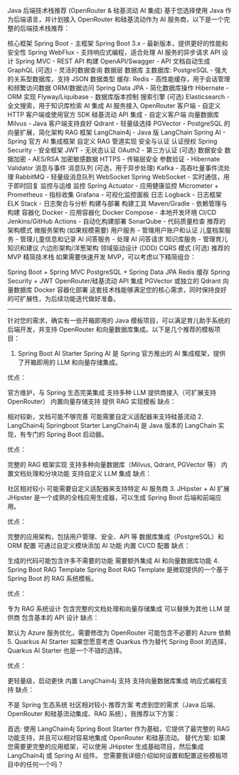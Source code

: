 Java 后端技术栈推荐 (OpenRouter & 硅基流动 AI 集成)
基于您选择使用 Java 作为后端语言，并计划接入 OpenRouter 和硅基流动作为 AI 服务商，以下是一个完整的后端技术栈推荐：

核心框架
Spring Boot - 主框架
Spring Boot 3.x - 最新版本，提供更好的性能和安全性
Spring WebFlux - 支持响应式编程，适合处理 AI 服务的异步请求
API 设计
Spring MVC - REST API 构建
OpenAPI/Swagger - API 文档自动生成
GraphQL (可选) - 灵活的数据查询
数据层
数据库
主数据库: PostgreSQL - 强大的关系型数据库，支持 JSON 数据类型
缓存: Redis - 高性能缓存，用于会话管理和频繁访问数据
ORM/数据访问
Spring Data JPA - 简化数据库操作
Hibernate - ORM 实现
Flyway/Liquibase - 数据库版本控制
搜索引擎 (可选)
Elasticsearch - 全文搜索，用于知识库检索
AI 集成
AI 服务接入
OpenRouter 客户端 - 自定义 HTTP 客户端或使用官方 SDK
硅基流动 API 集成 - 自定义客户端
向量数据库
Milvus - Java 客户端支持良好
Qdrant - 轻量级选择
PGVector - PostgreSQL 的向量扩展，简化架构
RAG 框架
LangChain4j - Java 版 LangChain
Spring AI - Spring 官方 AI 集成框架
自定义 RAG 管道实现
安全与认证
认证授权
Spring Security - 安全框架
JWT - 无状态认证
OAuth2 - 第三方认证 (可选)
数据安全
数据加密 - AES/RSA 加密敏感数据
HTTPS - 传输层安全
参数验证 - Hibernate Validator
消息与事件
消息队列 (可选，用于异步处理)
Kafka - 高吞吐量事件流处理
RabbitMQ - 轻量级消息队列
WebSocket
Spring WebSocket - 实时通信，用于即时回复
监控与运维
监控
Spring Actuator - 应用健康监控
Micrometer + Prometheus - 指标收集
Grafana - 可视化监控面板
日志
Logback - 日志框架
ELK Stack - 日志聚合与分析
构建与部署
构建工具
Maven/Gradle - 依赖管理与构建
容器化
Docker - 应用容器化
Docker Compose - 本地开发环境
CI/CD
Jenkins/GitHub Actions - 自动化构建部署
SonarQube - 代码质量检查
推荐的架构模式
微服务架构 (如果规模需要)
用户服务 - 管理用户账户和认证
儿童档案服务 - 管理儿童信息和记录
AI 问答服务 - 处理 AI 问答请求
知识库服务 - 管理育儿知识和建议
六边形架构/洋葱架构
领域驱动设计 (DDD)
CQRS 模式 (可选)
推荐的 MVP 精简技术栈
如果需要快速开发 MVP，可以考虑以下精简组合：

Spring Boot + Spring MVC
PostgreSQL + Spring Data JPA
Redis 缓存
Spring Security + JWT
OpenRouter/硅基流动 API 集成
PGVector 或独立的 Qdrant 向量数据库
Docker 容器化部署
这套技术栈能够满足您的核心需求，同时保持良好的可扩展性，为后续功能迭代做好准备。

---

针对您的需求，确实有一些开箱即用的 Java 模板项目，可以满足育儿助手系统的后端开发，并支持 OpenRouter 和向量数据库集成。以下是几个推荐的模板项目：

1. Spring Boot AI Starter
   Spring AI 是 Spring 官方推出的 AI 集成框架，提供了开箱即用的 LLM 和向量存储集成。

优点：

官方维护，与 Spring 生态完美集成
支持多种 LLM 提供商接入（可扩展支持 OpenRouter）
内置向量存储支持
提供 RAG 实现模板
缺点：

相对较新，文档可能不够完善
可能需要自定义适配器来支持硅基流动 2. LangChain4j Springboot Starter
LangChain4j 是 Java 版本的 LangChain 实现，有专门的 Spring Boot 启动器。

优点：

完整的 RAG 框架实现
支持多种向量数据库（Milvus, Qdrant, PGVector 等）
内置文档处理和分块功能
支持自定义 LLM 集成
缺点：

社区相对较小
可能需要自定义适配器来支持特定 AI 服务商 3. JHipster + AI 扩展
JHipster 是一个成熟的全栈应用生成器，可以生成 Spring Boot 后端和前端应用。

优点：

完整的应用架构，包括用户管理、安全、API 等
数据库集成（PostgreSQL）和 ORM 配置
可通过自定义模块添加 AI 功能
内置 CI/CD 配置
缺点：

生成的代码可能包含许多不需要的功能
需要额外集成 AI 和向量数据库功能 4. Spring Boot RAG Template
Spring Boot RAG Template 是微软提供的一个基于 Spring Boot 的 RAG 系统模板。

优点：

专为 RAG 系统设计
包含完整的文档处理和向量存储集成
可以替换为其他 LLM 提供商
包含基本的 API 设计
缺点：

默认为 Azure 服务优化，需要修改为 OpenRouter
可能包含不必要的 Azure 依赖 5. Quarkus AI Starter
如果您愿意考虑 Quarkus 作为替代 Spring Boot 的选择，Quarkus AI Starter 也是一个不错的选择。

优点：

更轻量级，启动更快
内置 LangChain4j 支持
支持向量数据库集成
响应式编程支持
缺点：

不是 Spring 生态系统
社区相对较小
推荐方案
考虑到您的需求（Java 后端、OpenRouter 和硅基流动集成、RAG 系统），我推荐以下方案：

首选: 使用 LangChain4j Spring Boot Starter 作为基础，它提供了最完整的 RAG 功能支持，并且可以相对容易地集成 OpenRouter 和硅基流动。
替代方案: 如果您需要更完整的应用框架，可以使用 JHipster 生成基础项目，然后集成 LangChain4j 或 Spring AI 组件。
您需要我详细介绍如何设置和配置这些模板项目中的任何一个吗？
